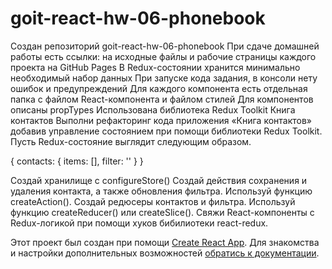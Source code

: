 # goit-react-hw-06-phonebook

Создан репозиторий goit-react-hw-06-phonebook При сдаче домашней работы есть
ссылки: на исходные файлы и рабочие страницы каждого проекта на GitHub Pages В
Redux-состоянии хранится минимально необходимый набор данных При запуске кода
задания, в консоли нету ошибок и предупреждений Для каждого компонента есть
отдельная папка с файлом React-компонента и файлом стилей Для компонентов
описаны propTypes Использована библиотека Redux Toolkit Книга контактов Выполни
рефакторинг кода приложения «Книга контактов» добавив управление состоянием при
помощи библиотеки Redux Toolkit. Пусть Redux-состояние выглядит следующим
образом.

{ contacts: { items: [], filter: '' } }

Создай хранилище с configureStore() Создай действия сохранения и удаления
контакта, а также обновления фильтра. Используй функцию createAction(). Создай
редюсеры контактов и фильтра. Используй функцию createReducer() или
createSlice(). Свяжи React-компоненты с Redux-логикой при помощи хуков
бибилиотеки react-redux.

Этот проект был создан при помощи
[Create React App](https://github.com/facebook/create-react-app). Для знакомства
и настройки дополнительных возможностей
[обратись к документации](https://facebook.github.io/create-react-app/docs/getting-started).
